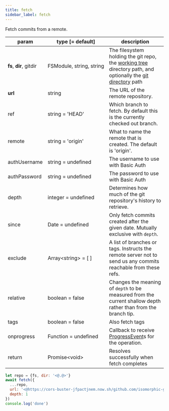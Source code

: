 ```yaml
---
title: fetch
sidebar_label: fetch
---
```


Fetch commits from a remote.

| param                   | type [= default]                   | description                                                                                                                                         |
| ----------------------- | ---------------------------------- | --------------------------------------------------------------------------------------------------------------------------------------------------- |
| **fs**, **dir**, gitdir | FSModule,&nbsp;string,&nbsp;string | The filesystem holding the git repo, the [working tree](dir-vs-gitdir.md) directory path, and optionally the [git directory](dir-vs-gitdir.md) path |
| **url**                 | string                             | The URL of the remote repository.                                                                                                                   |
| ref                     | string   = 'HEAD'                  | Which branch to fetch. By default this is the currently checked out branch.                                                                         |
| remote                  | string   = 'origin'                | What to name the remote that is created. The default is 'origin'.                                                                                   |
| authUsername            | string   = undefined               | The username to use with Basic Auth                                                                                                                 |
| authPassword            | string   = undefined               | The password to use with Basic Auth                                                                                                                 |
| depth                   | integer  = undefined               | Determines how much of the git repository's history to retrieve.                                                                                    |
| since                   | Date     = undefined               | Only fetch commits created after the given date. Mutually exclusive with `depth`.                                                                   |
| exclude                 | Array\<string\> = [ ]              | A list of branches or tags. Instructs the remote server not to send us any commits reachable from these refs.                                       |
| relative                | boolean  = false                   | Changes the meaning of `depth` to be measured from the current shallow depth rather than from the branch tip.                                       |
| tags                    | boolean  = false                   | Also fetch tags                                                                                                                                     |
| onprogress              | Function = undefined               | Callback to receive [ProgressEvent](https://developer.mozilla.org/en-US/docs/Web/API/ProgressEvent)s for the operation.                             |
| return                  | Promise\<void\>                    | Resolves successfully when fetch completes                                                                                                          |

```js
let repo = {fs, dir: '<@.@>'}
await fetch({
  ...repo,
  url: '<@https://cors-buster-jfpactjnem.now.sh/github.com/isomorphic-git/isomorphic-git@>',
  depth: 1
})
console.log('done')
```
